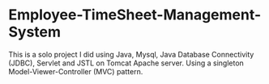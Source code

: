 # Employee-TimeSheet-Management-System
This is a solo project I did using Java, Mysql, Java Database Connectivity (JDBC), Servlet and JSTL on Tomcat Apache server. Using a singleton Model-Viewer-Controller (MVC) pattern.  
